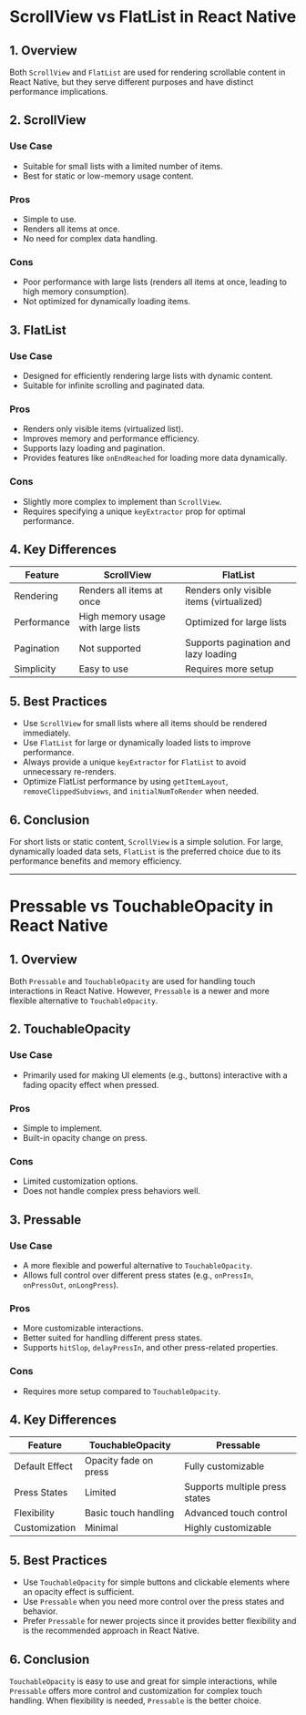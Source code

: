 # ScrollView vs FlatList in React Native

## 1. Overview

Both `ScrollView` and `FlatList` are used for rendering scrollable content in React Native, but they serve different purposes and have distinct performance implications.

## 2. ScrollView

### **Use Case**

- Suitable for small lists with a limited number of items.
- Best for static or low-memory usage content.

### **Pros**

- Simple to use.
- Renders all items at once.
- No need for complex data handling.

### **Cons**

- Poor performance with large lists (renders all items at once, leading to high memory consumption).
- Not optimized for dynamically loading items.

## 3. FlatList

### **Use Case**

- Designed for efficiently rendering large lists with dynamic content.
- Suitable for infinite scrolling and paginated data.

### **Pros**

- Renders only visible items (virtualized list).
- Improves memory and performance efficiency.
- Supports lazy loading and pagination.
- Provides features like `onEndReached` for loading more data dynamically.

### **Cons**

- Slightly more complex to implement than `ScrollView`.
- Requires specifying a unique `keyExtractor` prop for optimal performance.

## 4. Key Differences

| Feature     | ScrollView                         | FlatList                                 |
| ----------- | ---------------------------------- | ---------------------------------------- |
| Rendering   | Renders all items at once          | Renders only visible items (virtualized) |
| Performance | High memory usage with large lists | Optimized for large lists                |
| Pagination  | Not supported                      | Supports pagination and lazy loading     |
| Simplicity  | Easy to use                        | Requires more setup                      |

## 5. Best Practices

- Use `ScrollView` for small lists where all items should be rendered immediately.
- Use `FlatList` for large or dynamically loaded lists to improve performance.
- Always provide a unique `keyExtractor` for `FlatList` to avoid unnecessary re-renders.
- Optimize FlatList performance by using `getItemLayout`, `removeClippedSubviews`, and `initialNumToRender` when needed.

## 6. Conclusion

For short lists or static content, `ScrollView` is a simple solution. For large, dynamically loaded data sets, `FlatList` is the preferred choice due to its performance benefits and memory efficiency.

---

# Pressable vs TouchableOpacity in React Native

## 1. Overview

Both `Pressable` and `TouchableOpacity` are used for handling touch interactions in React Native. However, `Pressable` is a newer and more flexible alternative to `TouchableOpacity`.

## 2. TouchableOpacity

### **Use Case**

- Primarily used for making UI elements (e.g., buttons) interactive with a fading opacity effect when pressed.

### **Pros**

- Simple to implement.
- Built-in opacity change on press.

### **Cons**

- Limited customization options.
- Does not handle complex press behaviors well.

## 3. Pressable

### **Use Case**

- A more flexible and powerful alternative to `TouchableOpacity`.
- Allows full control over different press states (e.g., `onPressIn`, `onPressOut`, `onLongPress`).

### **Pros**

- More customizable interactions.
- Better suited for handling different press states.
- Supports `hitSlop`, `delayPressIn`, and other press-related properties.

### **Cons**

- Requires more setup compared to `TouchableOpacity`.

## 4. Key Differences

| Feature        | TouchableOpacity      | Pressable                      |
| -------------- | --------------------- | ------------------------------ |
| Default Effect | Opacity fade on press | Fully customizable             |
| Press States   | Limited               | Supports multiple press states |
| Flexibility    | Basic touch handling  | Advanced touch control         |
| Customization  | Minimal               | Highly customizable            |

## 5. Best Practices

- Use `TouchableOpacity` for simple buttons and clickable elements where an opacity effect is sufficient.
- Use `Pressable` when you need more control over the press states and behavior.
- Prefer `Pressable` for newer projects since it provides better flexibility and is the recommended approach in React Native.

## 6. Conclusion

`TouchableOpacity` is easy to use and great for simple interactions, while `Pressable` offers more control and customization for complex touch handling. When flexibility is needed, `Pressable` is the better choice.
